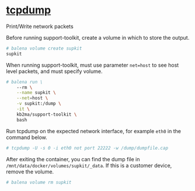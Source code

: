 # [tcpdump](https://www.tcpdump.org/)

Print/Write network packets

Before running support-toolkit, create a volume in which to store the output.
```bash
# balena volume create supkit
supkit
```

When running support-toolkit, must use parameter `net=host` to see host level packets, and must specify volume.
```bash
# balena run \
    --rm \
    --name supkit \
    --net=host \
    -v supkit:/dump \
    -it \
    kb2ma/support-toolkit \
    bash
```

Run tcpdump on the expected network interface, for example `eth0` in the command below.
```bash
# tcpdump -U -s 0 -i eth0 not port 22222 -w /dump/dumpfile.cap
```

After exiting the container, you can find the dump file in `/mnt/data/docker/volumes/supkit/_data`. If this is a customer device, remove the volume.
```bash
# balena volume rm supkit
```